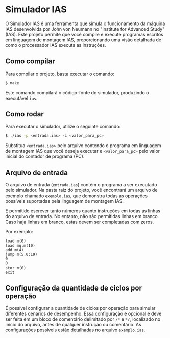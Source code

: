 # Simulador IAS

O Simulador IAS é uma ferramenta que simula o funcionamento da máquina IAS desenvolvida por 	John von Neumann no "Institute for Advanced Study" (IAS). Este projeto permite que você compile e execute programas escritos em linguagem de montagem IAS, proporcionando uma visão detalhada de como o processador IAS executa as instruções.

## Como compilar

Para compilar o projeto, basta executar o comando:

```bash
$ make
```

Este comando compilará o código-fonte do simulador, produzindo o executável `ias`.

## Como rodar

Para executar o simulador, utilize o seguinte comando:

```bash
$ ./ias -p <entrada.ias> -i <valor_para_pc>
```

Substitua `<entrada.ias>` pelo arquivo contendo o programa em linguagem de montagem IAS que você deseja executar e `<valor_para_pc>` pelo valor inicial do contador de programa (PC).

## Arquivo de entrada

O arquivo de entrada (`entrada.ias`) contém o programa a ser executado pelo simulador. Na pasta raiz do projeto, você encontrará um arquivo de exemplo chamado `exemplo.ias`, que demonstra todas as operações possíveis suportadas pela linguagem de montagem IAS.

É permitido escrever tanto números quanto instruções em todas as linhas do arquivo de entrada. No entanto, não são permitidas linhas em branco. Caso haja linhas em branco, estas devem ser completadas com zeros.

Por exemplo:

```
load m(0)
load mq,m(10)
add m(4)
jump m(5,0:19)
0
0
stor m(0)
exit
```



## Configuração da quantidade de ciclos por operação

É possível configurar a quantidade de ciclos por operação para simular diferentes cenários de desempenho. Essa configuração é opcional e deve ser feita em um bloco de comentário delimitado por `/*` e `*/`, localizado no início do arquivo, antes de qualquer instrução ou comentário. As configurações possíveis estão detalhadas no arquivo `exemplo.ias`.

